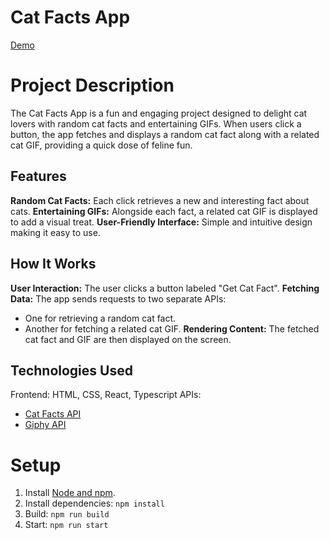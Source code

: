 # Cat Facts App
[Demo]()

# Project Description
The Cat Facts App is a fun and engaging project designed to delight cat lovers with random cat facts and entertaining GIFs. When users click a button, the app fetches and displays a random cat fact along with a related cat GIF, providing a quick dose of feline fun.

## Features
**Random Cat Facts:** Each click retrieves a new and interesting fact about cats.
**Entertaining GIFs:** Alongside each fact, a related cat GIF is displayed to add a visual treat.
**User-Friendly Interface:** Simple and intuitive design making it easy to use.

## How It Works
**User Interaction:** The user clicks a button labeled "Get Cat Fact".
**Fetching Data:** The app sends requests to two separate APIs:
- One for retrieving a random cat fact.
- Another for fetching a related cat GIF.
**Rendering Content:** The fetched cat fact and GIF are then displayed on the screen.

## Technologies Used
Frontend: HTML, CSS, React, Typescript
APIs:
- [Cat Facts API](https://meow-facts.netlify.app/)
- [Giphy API](https://developers.giphy.com/)

# Setup
1. Install [Node and npm](https://nodejs.org/en/download). 
2. Install dependencies: `npm install`
3. Build: `npm run build`
4. Start: `npm run start`